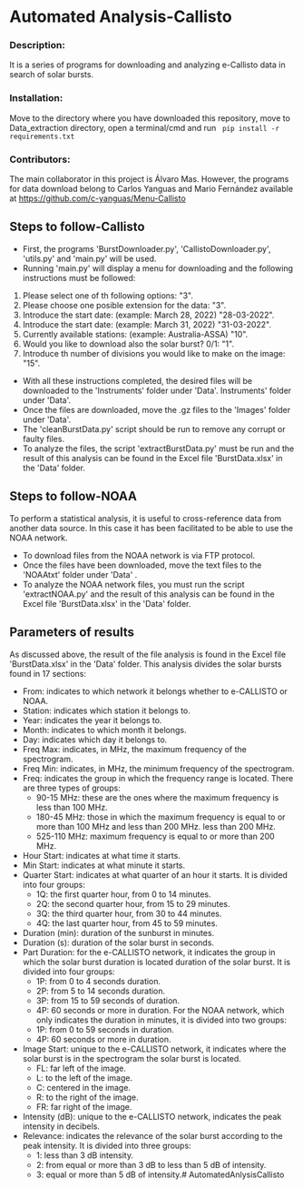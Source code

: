 # Automated Analysis-Callisto
### Description:
It is a series of programs for downloading and analyzing e-Callisto data in search of solar bursts.
### Installation:
Move to the directory where you have downloaded this repository, move to Data_extraction directory, open a terminal/cmd and run ` pip install -r requirements.txt`
### Contributors:
The main collaborator in this project is Álvaro Mas. However, the programs for data download belong to Carlos Yanguas and Mario Fernández available at https://github.com/c-yanguas/Menu-Callisto

## Steps to follow-Callisto
- First, the programs 'BurstDownloader.py', 'CallistoDownloader.py', 'utils.py' and 'main.py' will be used.
- Running 'main.py' will display a menu for downloading and the following instructions must be followed:
1. Please select one of th following options: "3".
2. Please choose one posible extension for the data: "3".
3. Introduce the start date: (example: March 28, 2022) "28-03-2022".
4. Introduce the start date: (example: March 31, 2022) "31-03-2022".
5. Currently available stations: (example: Australia-ASSA) "10".
6. Would you like to download also the solar burst? 0/1: "1".
7. Introduce th number of divisions you would like to make on the image: "15".
- With all these instructions completed, the desired files will be downloaded to the 'Instruments' folder under 'Data'. Instruments' folder under 'Data'. 
- Once the files are downloaded, move the .gz files to the 'Images' folder under 'Data'.
- The 'cleanBurstData.py' script should be run to remove any corrupt or faulty files.
- To analyze the files, the script 'extractBurstData.py' must be run and the result of this analysis can be found in the Excel file 'BurstData.xlsx' in the 'Data' folder.

## Steps to follow-NOAA
To perform a statistical analysis, it is useful to cross-reference data from another data source. In this case it has been facilitated to be able to use the NOAA network.
- To download files from the NOAA network is via FTP protocol.
- Once the files have been downloaded, move the text files to the 'NOAAtxt' folder under 'Data' .
- To analyze the NOAA network files, you must run the script 'extractNOAA.py' and the result of this analysis can be found in the Excel file 'BurstData.xlsx' in the 'Data' folder.

## Parameters of results
As discussed above, the result of the file analysis is found in the Excel file 'BurstData.xlsx' in the 'Data' folder. This analysis divides the solar bursts found in 17 sections:
- From: indicates to which network it belongs whether to e-CALLISTO or NOAA.
- Station: indicates which station it belongs to.
- Year: indicates the year it belongs to.
- Month: indicates to which month it belongs.
- Day: indicates which day it belongs to.
- Freq Max: indicates, in MHz, the maximum frequency of the spectrogram.
- Freq Min: indicates, in MHz, the minimum frequency of the spectrogram.
- Freq: indicates the group in which the frequency range is located. There are three types of groups:
	- 90-15 MHz: these are the ones where the maximum frequency is less than 100 MHz.
	- 180-45 MHz: those in which the maximum frequency is equal to or more than 100 MHz and less than 200 MHz.
less than 200 MHz.
	- 525-110 MHz: maximum frequency is equal to or more than 200 MHz.
- Hour Start: indicates at what time it starts.
- Min Start: indicates at what minute it starts.
- Quarter Start: indicates at what quarter of an hour it starts. It is divided into four groups:
	- 1Q: the first quarter hour, from 0 to 14 minutes.
	- 2Q: the second quarter hour, from 15 to 29 minutes.
	- 3Q: the third quarter hour, from 30 to 44 minutes.
	- 4Q: the last quarter hour, from 45 to 59 minutes.
- Duration (min): duration of the sunburst in minutes.
- Duration (s): duration of the solar burst in seconds.
- Part Duration: for the e-CALLISTO network, it indicates the group in which the solar burst duration is located duration of the solar burst. It is divided into four groups:
	- 1P: from 0 to 4 seconds duration.
	- 2P: from 5 to 14 seconds duration.
	- 3P: from 15 to 59 seconds of duration.
	- 4P: 60 seconds or more in duration.
For the NOAA network, which only indicates the duration in minutes, it is divided into two groups:
	- 1P: from 0 to 59 seconds in duration.
	- 4P: 60 seconds or more in duration.
- Image Start: unique to the e-CALLISTO network, it indicates where the solar burst is in the spectrogram the solar burst is located.
	- FL: far left of the image.
	- L: to the left of the image.
	- C: centered in the image.
	- R: to the right of the image.
	- FR: far right of the image.
- Intensity (dB): unique to the e-CALLISTO network, indicates the peak intensity in decibels.
- Relevance: indicates the relevance of the solar burst according to the peak intensity. It is divided into three groups:
	- 1: less than 3 dB intensity.
	- 2: from equal or more than 3 dB to less than 5 dB of intensity.
	- 3: equal or more than 5 dB of intensity.# AutomatedAnlysisCallisto

